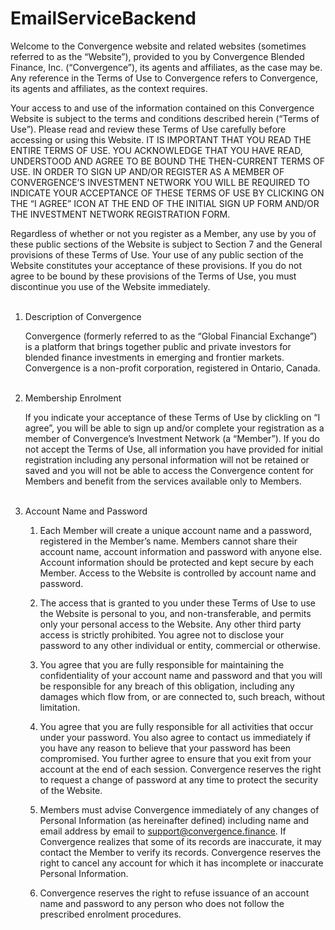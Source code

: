 # EmailServiceBackend

Welcome to the Convergence website and related websites (sometimes referred to as the “Website”), provided to you by Convergence Blended Finance, Inc. (“Convergence”), its agents and affiliates, as the case may be. Any reference in the Terms of Use to Convergence refers to Convergence, its agents and affiliates, as the context requires. 

Your access to and use of the information contained on this Convergence Website is subject to the terms and conditions described herein (“Terms of Use”). Please read and review these Terms of Use carefully before accessing or using this Website. IT IS IMPORTANT THAT YOU READ THE ENTIRE TERMS OF USE. YOU ACKNOWLEDGE THAT YOU HAVE READ, UNDERSTOOD AND AGREE TO BE BOUND THE THEN-CURRENT TERMS OF USE. IN ORDER TO SIGN UP AND/OR REGISTER AS A MEMBER OF CONVERGENCE’S INVESTMENT NETWORK YOU WILL BE REQUIRED TO INDICATE YOUR ACCEPTANCE OF THESE TERMS OF USE BY CLICKING ON THE “I AGREE” ICON AT THE END OF THE INITIAL SIGN UP FORM AND/OR THE INVESTMENT NETWORK REGISTRATION FORM. 

Regardless of whether or not you register as a Member, any use by you of these public sections of the Website is subject to Section 7 and the General provisions of these Terms of Use. Your use of any public section of the Website constitutes your acceptance of these provisions. If you do not agree to be bound by these provisions of the Terms of Use, you must discontinue you use of the Website immediately. 
<br><br>

1.	Description of Convergence   

     Convergence (formerly referred to as the “Global Financial Exchange”) is a platform that brings together public and private investors for blended finance investments in emerging and frontier markets. Convergence is a non-profit corporation, registered in Ontario, Canada. 
<br><br>

2.	Membership Enrolment

     If you indicate your acceptance of these Terms of Use by clickling on “I agree”, you will be able to sign up and/or complete your registration as a member of Convergence’s Investment Network (a “Member”). If you do not accept the Terms of Use, all information you have provided for initial registration including any personal information will not be retained or saved and you will not be able to access the Convergence content for Members and benefit from the services available only to Members.
<br><br>

3.	Account Name and Password

    1. Each Member will create a unique account name and a password, registered in the Member’s name. Members cannot share their account name, account information and password with anyone else. Account information should be protected and kept secure by each Member. Access to the Website is controlled by account name and password.

    2. The access that is granted to you under these Terms of Use to use the Website is personal to you, and non-transferable, and permits only your personal access to the Website. Any other third party access is strictly prohibited. You agree not to disclose your password to any other individual or entity, commercial or otherwise.

    3. You agree that you are fully responsible for maintaining the confidentiality of your account name and password and that you will be responsible for any breach of this obligation, including any damages which flow from, or are connected to, such breach, without limitation.

    4. You agree that you are fully responsible for all activities that occur under your password. You also agree to contact us immediately if you have any reason to believe that your password has been compromised. You further agree to ensure that you exit from your account at the end of each session. Convergence reserves the right to request a change of password at any time to protect the security of the Website. 

    5. Members must advise Convergence immediately of any changes of Personal Information (as hereinafter defined) including name and email address by email to support@convergence.finance. If Convergence realizes that some of its records are inaccurate, it may contact the Member to verify its records. Convergence reserves the right to cancel any account for which it has incomplete or inaccurate Personal Information. 

    6. Convergence reserves the right to refuse issuance of an account name and password to any person who does not follow the prescribed enrolment procedures. 
<br><br>
